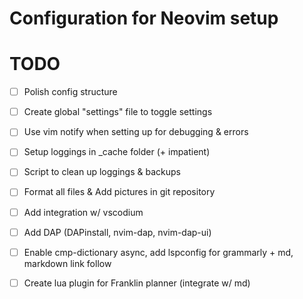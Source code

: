 # Configuration for Neovim setup

# TODO
- [ ] Polish config structure 

- [ ] Create global "settings" file to toggle settings
- [ ] Use vim notify when setting up for debugging & errors
- [ ] Setup loggings in _cache folder (+ impatient)

- [ ] Script to clean up loggings & backups
- [ ] Format all files & Add pictures in git repository

- [ ] Add integration w/ vscodium
- [ ] Add DAP (DAPinstall, nvim-dap, nvim-dap-ui)
- [ ] Enable cmp-dictionary async, add lspconfig for grammarly + md, markdown link follow
- [ ] Create lua plugin for Franklin planner (integrate w/ md)




